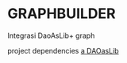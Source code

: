 GRAPHBUILDER
============

Integrasi DaoAsLib+ graph


project dependencies [a DAOasLib](https://github.com/skripsiandroid2013/DAOasLib.git)
